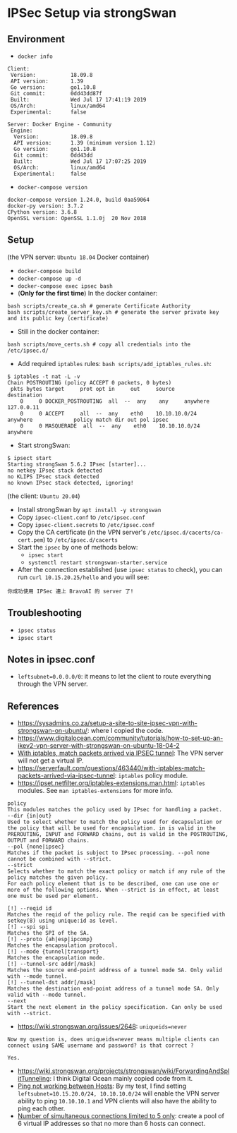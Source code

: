 # IPSec Setup via strongSwan

## Environment
* `docker info`
```
Client:
 Version:           18.09.8
 API version:       1.39
 Go version:        go1.10.8
 Git commit:        0dd43dd87f
 Built:             Wed Jul 17 17:41:19 2019
 OS/Arch:           linux/amd64
 Experimental:      false

Server: Docker Engine - Community
 Engine:
  Version:          18.09.8
  API version:      1.39 (minimum version 1.12)
  Go version:       go1.10.8
  Git commit:       0dd43dd
  Built:            Wed Jul 17 17:07:25 2019
  OS/Arch:          linux/amd64
  Experimental:     false
```
* `docker-compose version`
```
docker-compose version 1.24.0, build 0aa59064
docker-py version: 3.7.2
CPython version: 3.6.8
OpenSSL version: OpenSSL 1.1.0j  20 Nov 2018
```

## Setup
(the VPN server: `Ubuntu 18.04` Docker container)
* `docker-compose build`
* `docker-compose up -d`
* `docker-compose exec ipsec bash`
* (__Only for the first time__) In the docker container:
```
bash scripts/create_ca.sh # generate Certificate Authority
bash scripts/create_server_key.sh # generate the server private key and its public key (certificate)
```
* Still in the docker container:
```
bash scripts/move_certs.sh # copy all credentials into the /etc/ipsec.d/
```
* Add required `iptables` rules: `bash scripts/add_iptables_rules.sh`:
```
$ iptables -t nat -L -v
Chain POSTROUTING (policy ACCEPT 0 packets, 0 bytes)
 pkts bytes target     prot opt in     out     source               destination
    0     0 DOCKER_POSTROUTING  all  --  any    any     anywhere             127.0.0.11
    0     0 ACCEPT     all  --  any    eth0    10.10.10.0/24        anywhere             policy match dir out pol ipsec
    0     0 MASQUERADE  all  --  any    eth0    10.10.10.0/24        anywhere
```
* Start strongSwan:
```
$ ipsect start
Starting strongSwan 5.6.2 IPsec [starter]...
no netkey IPsec stack detected
no KLIPS IPsec stack detected
no known IPsec stack detected, ignoring!
```

(the client: `Ubuntu 20.04`)
* Install strongSwan by `apt install -y strongswan`
* Copy `ipsec-client.conf` to `/etc/ipsec.conf`
* Copy `ipsec-client.secrets` to `/etc/ipsec.conf`
* Copy the CA certificate (in the VPN server's `/etc/ipsec.d/cacerts/ca-cert.pem`) to `/etc/ipsec.d/cacerts`
* Start the `ipsec` by one of methods below:
    * `ipsec start`
    * `systemctl restart strongswan-starter.service`
* After the connection established (use `ipsec status` to check), you can run `curl 10.15.20.25/hello` and you will see:
```
你成功使用 IPSec 連上 BravoAI 的 server 了!
```

## Troubleshooting
* `ipsec status`
* `ipsec start`

## Notes in ipsec.conf
* `leftsubnet=0.0.0.0/0`: it means to let the client to route everything through the VPN server.

## References
* <https://sysadmins.co.za/setup-a-site-to-site-ipsec-vpn-with-strongswan-on-ubuntu/>: where I copied the code.
* <https://www.digitalocean.com/community/tutorials/how-to-set-up-an-ikev2-vpn-server-with-strongswan-on-ubuntu-18-04-2>
* [With iptables, match packets arrived via IPSEC tunnel](https://serverfault.com/questions/526885/strongswan-entirely-virtual-subnet): The VPN server will not get a virtual IP.
* <https://serverfault.com/questions/463440/with-iptables-match-packets-arrived-via-ipsec-tunnel>: `iptables` policy module.
* <https://ipset.netfilter.org/iptables-extensions.man.html>: `iptables` modules. See `man iptables-extensions` for more info.
```
policy
This modules matches the policy used by IPsec for handling a packet.
--dir {in|out}
Used to select whether to match the policy used for decapsulation or the policy that will be used for encapsulation. in is valid in the PREROUTING, INPUT and FORWARD chains, out is valid in the POSTROUTING, OUTPUT and FORWARD chains.
--pol {none|ipsec}
Matches if the packet is subject to IPsec processing. --pol none cannot be combined with --strict.
--strict
Selects whether to match the exact policy or match if any rule of the policy matches the given policy.
For each policy element that is to be described, one can use one or more of the following options. When --strict is in effect, at least one must be used per element.

[!] --reqid id
Matches the reqid of the policy rule. The reqid can be specified with setkey(8) using unique:id as level.
[!] --spi spi
Matches the SPI of the SA.
[!] --proto {ah|esp|ipcomp}
Matches the encapsulation protocol.
[!] --mode {tunnel|transport}
Matches the encapsulation mode.
[!] --tunnel-src addr[/mask]
Matches the source end-point address of a tunnel mode SA. Only valid with --mode tunnel.
[!] --tunnel-dst addr[/mask]
Matches the destination end-point address of a tunnel mode SA. Only valid with --mode tunnel.
--next
Start the next element in the policy specification. Can only be used with --strict.
```
* <https://wiki.strongswan.org/issues/2648>: `uniqueids=never`
```
Now my question is, does uniqueids=never means multiple clients can connect using SAME username and password? is that correct ?

Yes.
```
* <https://wiki.strongswan.org/projects/strongswan/wiki/ForwardingAndSplitTunneling>: I think Digital Ocean mainly copied code from it.
* [Ping not working between Hosts](https://wiki.strongswan.org/issues/1149): By my test, I find setting `leftsubnet=10.15.20.0/24, 10.10.10.0/24` will enable the VPN server ability to ping `10.10.10.1` and VPN clients will also have the ability to ping each other.
* [Number of simultaneous connections limited to 5 only](https://wiki.strongswan.org/issues/801): create a pool of 6 virtual IP addresses so that no more than 6 hosts can connect.
